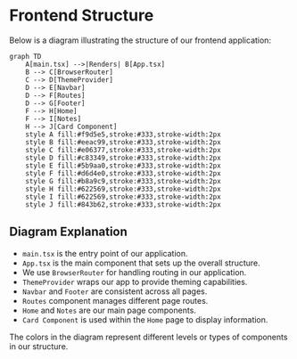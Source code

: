 # Frontend Structure

Below is a diagram illustrating the structure of our frontend application:

```mermaid
graph TD
    A[main.tsx] -->|Renders| B[App.tsx]
    B --> C[BrowserRouter]
    C --> D[ThemeProvider]
    D --> E[Navbar]
    D --> F[Routes]
    D --> G[Footer]
    F --> H[Home]
    F --> I[Notes]
    H --> J[Card Component]
    style A fill:#f9d5e5,stroke:#333,stroke-width:2px
    style B fill:#eeac99,stroke:#333,stroke-width:2px
    style C fill:#e06377,stroke:#333,stroke-width:2px
    style D fill:#c83349,stroke:#333,stroke-width:2px
    style E fill:#5b9aa0,stroke:#333,stroke-width:2px
    style F fill:#d6d4e0,stroke:#333,stroke-width:2px
    style G fill:#b8a9c9,stroke:#333,stroke-width:2px
    style H fill:#622569,stroke:#333,stroke-width:2px
    style I fill:#622569,stroke:#333,stroke-width:2px
    style J fill:#843b62,stroke:#333,stroke-width:2px
```

## Diagram Explanation

- `main.tsx` is the entry point of our application.
- `App.tsx` is the main component that sets up the overall structure.
- We use `BrowserRouter` for handling routing in our application.
- `ThemeProvider` wraps our app to provide theming capabilities.
- `Navbar` and `Footer` are consistent across all pages.
- `Routes` component manages different page routes.
- `Home` and `Notes` are our main page components.
- `Card Component` is used within the `Home` page to display information.

The colors in the diagram represent different levels or types of components in our structure.